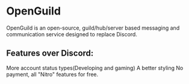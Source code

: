 # OpenGuild
OpenGuild is an open-source, guild/hub/server based messaging and communication service designed to replace Discord.

## Features over Discord:
More account status types(Developing and gaming)
A better styling
No payment, all "Nitro" features for free.
